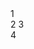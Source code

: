 <!doctype html>
<html>
<head>
  <meta charset="utf-8">
  <title>a page</title>
</head>
<body>
  <div> 1 </div>
  <span> 2 </span> <span> 3 </span>
  <div> 4 </div>
      
</body>
</html>
